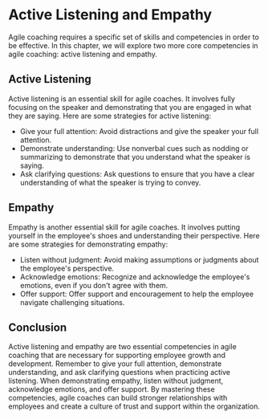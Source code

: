 # Active Listening and Empathy

Agile coaching requires a specific set of skills and competencies in order to be effective. In this chapter, we will explore two more core competencies in agile coaching: active listening and empathy.

Active Listening
----------------

Active listening is an essential skill for agile coaches. It involves fully focusing on the speaker and demonstrating that you are engaged in what they are saying. Here are some strategies for active listening:

* Give your full attention: Avoid distractions and give the speaker your full attention.
* Demonstrate understanding: Use nonverbal cues such as nodding or summarizing to demonstrate that you understand what the speaker is saying.
* Ask clarifying questions: Ask questions to ensure that you have a clear understanding of what the speaker is trying to convey.

Empathy
-------

Empathy is another essential skill for agile coaches. It involves putting yourself in the employee's shoes and understanding their perspective. Here are some strategies for demonstrating empathy:

* Listen without judgment: Avoid making assumptions or judgments about the employee's perspective.
* Acknowledge emotions: Recognize and acknowledge the employee's emotions, even if you don't agree with them.
* Offer support: Offer support and encouragement to help the employee navigate challenging situations.

Conclusion
----------

Active listening and empathy are two essential competencies in agile coaching that are necessary for supporting employee growth and development. Remember to give your full attention, demonstrate understanding, and ask clarifying questions when practicing active listening. When demonstrating empathy, listen without judgment, acknowledge emotions, and offer support. By mastering these competencies, agile coaches can build stronger relationships with employees and create a culture of trust and support within the organization.
